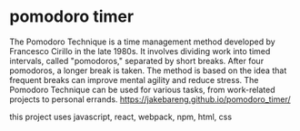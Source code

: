 # pomodoro timer

The Pomodoro Technique is a time management method developed by Francesco Cirillo in the late 1980s. It involves dividing work into timed intervals, called "pomodoros," separated by short breaks. After four pomodoros, a longer break is taken. The method is based on the idea that frequent breaks can improve mental agility and reduce stress. The Pomodoro Technique can be used for various tasks, from work-related projects to personal errands.
<https://jakebareng.github.io/pomodoro_timer/>

this project uses javascript, react, webpack, npm, html, css

